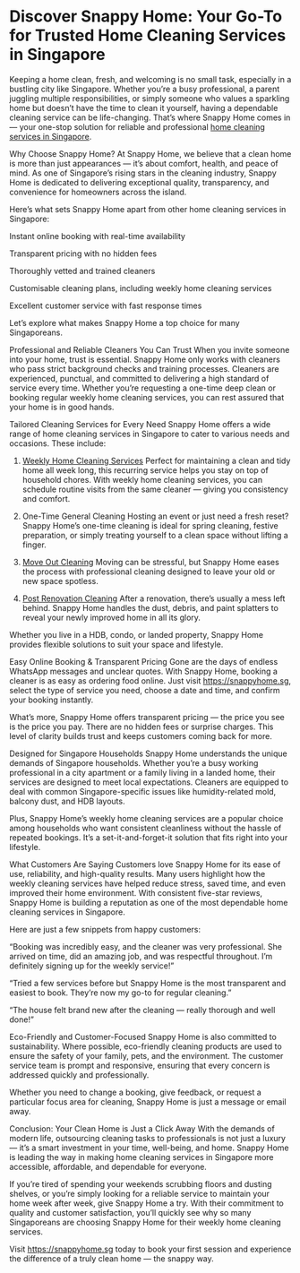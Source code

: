 # Discover Snappy Home: Your Go-To for Trusted Home Cleaning Services in Singapore

Keeping a home clean, fresh, and welcoming is no small task, especially in a bustling city like Singapore. Whether you’re a busy professional, a parent juggling multiple responsibilities, or simply someone who values a sparkling home but doesn’t have the time to clean it yourself, having a dependable cleaning service can be life-changing. That’s where Snappy Home comes in — your one-stop solution for reliable and professional [home cleaning services in Singapore](https://snappyhome.sg/).

Why Choose Snappy Home?
At Snappy Home, we believe that a clean home is more than just appearances — it’s about comfort, health, and peace of mind. As one of Singapore’s rising stars in the cleaning industry, Snappy Home is dedicated to delivering exceptional quality, transparency, and convenience for homeowners across the island.

Here’s what sets Snappy Home apart from other home cleaning services in Singapore:

Instant online booking with real-time availability

Transparent pricing with no hidden fees

Thoroughly vetted and trained cleaners

Customisable cleaning plans, including weekly home cleaning services

Excellent customer service with fast response times

Let’s explore what makes Snappy Home a top choice for many Singaporeans.

Professional and Reliable Cleaners You Can Trust
When you invite someone into your home, trust is essential. Snappy Home only works with cleaners who pass strict background checks and training processes. Cleaners are experienced, punctual, and committed to delivering a high standard of service every time. Whether you’re requesting a one-time deep clean or booking regular weekly home cleaning services, you can rest assured that your home is in good hands.

Tailored Cleaning Services for Every Need
Snappy Home offers a wide range of home cleaning services in Singapore to cater to various needs and occasions. These include:

1. [Weekly Home Cleaning Services](https://snappyhome.sg/weekly-house-cleaning/)
Perfect for maintaining a clean and tidy home all week long, this recurring service helps you stay on top of household chores. With weekly home cleaning services, you can schedule routine visits from the same cleaner — giving you consistency and comfort.

2. One-Time General Cleaning
Hosting an event or just need a fresh reset? Snappy Home’s one-time cleaning is ideal for spring cleaning, festive preparation, or simply treating yourself to a clean space without lifting a finger.

3. [Move Out Cleaning](https://snappyhome.sg/move-in-move-out-cleaning-service/)
Moving can be stressful, but Snappy Home eases the process with professional cleaning designed to leave your old or new space spotless.

4. [Post Renovation Cleaning](https://snappyhome.sg/post-renovation-cleaning/)
After a renovation, there’s usually a mess left behind. Snappy Home handles the dust, debris, and paint splatters to reveal your newly improved home in all its glory.

Whether you live in a HDB, condo, or landed property, Snappy Home provides flexible solutions to suit your space and lifestyle.

Easy Online Booking & Transparent Pricing
Gone are the days of endless WhatsApp messages and unclear quotes. With Snappy Home, booking a cleaner is as easy as ordering food online. Just visit https://snappyhome.sg, select the type of service you need, choose a date and time, and confirm your booking instantly.

What’s more, Snappy Home offers transparent pricing — the price you see is the price you pay. There are no hidden fees or surprise charges. This level of clarity builds trust and keeps customers coming back for more.

Designed for Singapore Households
Snappy Home understands the unique demands of Singapore households. Whether you’re a busy working professional in a city apartment or a family living in a landed home, their services are designed to meet local expectations. Cleaners are equipped to deal with common Singapore-specific issues like humidity-related mold, balcony dust, and HDB layouts.

Plus, Snappy Home’s weekly home cleaning services are a popular choice among households who want consistent cleanliness without the hassle of repeated bookings. It’s a set-it-and-forget-it solution that fits right into your lifestyle.

What Customers Are Saying
Customers love Snappy Home for its ease of use, reliability, and high-quality results. Many users highlight how the weekly cleaning services have helped reduce stress, saved time, and even improved their home environment. With consistent five-star reviews, Snappy Home is building a reputation as one of the most dependable home cleaning services in Singapore.

Here are just a few snippets from happy customers:

“Booking was incredibly easy, and the cleaner was very professional. She arrived on time, did an amazing job, and was respectful throughout. I’m definitely signing up for the weekly service!”

“Tried a few services before but Snappy Home is the most transparent and easiest to book. They’re now my go-to for regular cleaning.”

“The house felt brand new after the cleaning — really thorough and well done!”

Eco-Friendly and Customer-Focused
Snappy Home is also committed to sustainability. Where possible, eco-friendly cleaning products are used to ensure the safety of your family, pets, and the environment. The customer service team is prompt and responsive, ensuring that every concern is addressed quickly and professionally.

Whether you need to change a booking, give feedback, or request a particular focus area for cleaning, Snappy Home is just a message or email away.

Conclusion: Your Clean Home is Just a Click Away
With the demands of modern life, outsourcing cleaning tasks to professionals is not just a luxury — it’s a smart investment in your time, well-being, and home. Snappy Home is leading the way in making home cleaning services in Singapore more accessible, affordable, and dependable for everyone.

If you’re tired of spending your weekends scrubbing floors and dusting shelves, or you’re simply looking for a reliable service to maintain your home week after week, give Snappy Home a try. With their commitment to quality and customer satisfaction, you’ll quickly see why so many Singaporeans are choosing Snappy Home for their weekly home cleaning services.

Visit https://snappyhome.sg today to book your first session and experience the difference of a truly clean home — the snappy way.
